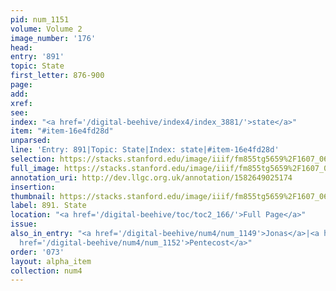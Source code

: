 ```yaml
---
pid: num_1151
volume: Volume 2
image_number: '176'
head: 
entry: '891'
topic: State
first_letter: 876-900
page: 
add: 
xref: 
see: 
index: "<a href='/digital-beehive/index4/index_3881/'>state</a>"
item: "#item-16e4fd28d"
unparsed: 
line: 'Entry: 891|Topic: State|Index: state|#item-16e4fd28d'
selection: https://stacks.stanford.edu/image/iiif/fm855tg5659%2F1607_0643/938,647,2825,259/full/0/default.jpg
full_image: https://stacks.stanford.edu/image/iiif/fm855tg5659%2F1607_0643/full/full/0/default.jpg
annotation_uri: http://dev.llgc.org.uk/annotation/1582649025174
insertion: 
thumbnail: https://stacks.stanford.edu/image/iiif/fm855tg5659%2F1607_0643/938,647,600,180/250,/0/default.jpg
label: 891. State
location: "<a href='/digital-beehive/toc/toc2_166/'>Full Page</a>"
issue: 
also_in_entry: "<a href='/digital-beehive/num4/num_1149'>Jonas</a>|<a href='/digital-beehive/num4/num_1150'>Corner</a>|<a
  href='/digital-beehive/num4/num_1152'>Pentecost</a>"
order: '073'
layout: alpha_item
collection: num4
---
```

